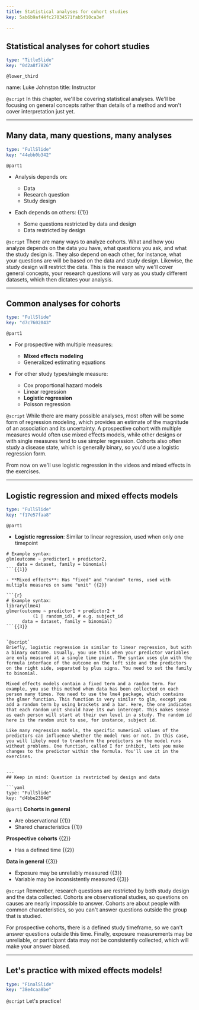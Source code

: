 ```yaml
---
title: Statistical analyses for cohort studies
key: 5ab6b9af44fc27034571fab5f10ca3ef

---
```

## Statistical analyses for cohort studies

```yaml
type: "TitleSlide"
key: "0d2a8f7826"
```

`@lower_third`

name: Luke Johnston
title: Instructor


`@script`
In this chapter, we'll be covering statistical analyses. We'll be focusing on general concepts rather than details of a method and won't cover interpretation just yet.


---
## Many data, many questions, many analyses

```yaml
type: "FullSlide"
key: "44ebb0b342"
```

`@part1`
- Analysis depends on:
    - Data
    - Research question
    - Study design

- Each depends on others: {{1}}
    - Some questions restricted by data and design
    - Data restricted by design


`@script`
There are many ways to analyze cohorts. What and how you analyze depends on the data you have, what questions you ask, and what the study design is. They also depend on each other, for instance, what your questions are will be based on the data and study design. Likewise, the study design will restrict the data. This is the reason why we'll cover general concepts, your research questions will vary as you study different datasets, which then dictates your analysis.


---
## Common analyses for cohorts

```yaml
type: "FullSlide"
key: "d7c7602043"
```

`@part1`
- For prospective with multiple measures:
    - **Mixed effects modeling**
    - Generalized estimating equations

- For other study types/single measure:
    - Cox proportional hazard models
    - Linear regression
    - **Logistic regression**
    - Poisson regression


`@script`
While there are many possible analyses, most often will be some form of regression modeling, which provides an estimate of the magnitude of an association and its uncertainty. A prospective cohort with multiple measures would often use mixed effects models, while other designs or with single measures tend to use simpler regression. Cohorts also often study a disease state, which is generally binary, so you'd use a logistic regression form.

From now on we'll use logistic regression in the videos and mixed effects in the exercises.


---
## Logistic regression and mixed effects models

```yaml
type: "FullSlide"
key: "f17e57faa8"
```

`@part1`
- **Logistic regression**: Similar to linear regression, used when only one timepoint

```{r}
# Example syntax:
glm(outcome ~ predictor1 + predictor2, 
    data = dataset, family = binomial)
```{{1}}

- **Mixed effects**: Has "fixed" and "random" terms, used with multiple measures on same "unit" {{2}}

```{r}
# Example syntax:
library(lme4)
glmer(outcome ~ predictor1 + predictor2 + 
          (1 | random_id), # e.g. subject_id
      data = dataset, family = binomial)
```{{3}}


`@script`
Briefly, logistic regression is similar to linear regression, but with a binary outcome. Usually, you use this when your predictor variables are only measured at a single time point. The syntax uses glm with the formula interface of the outcome on the left side and the predictors on the right side, separated by plus signs. You need to set the family to binomial.

Mixed effects models contain a fixed term and a random term. For example, you use this method when data has been collected on each person many times. You need to use the lme4 package, which contains the glmer function. This function is very similar to glm, except you add a random term by using brackets and a bar. Here, the one indicates that each random unit should have its own intercept. This makes sense as each person will start at their own level in a study. The random id here is the random unit to use, for instance, subject id.

Like many regression models, the specific numerical values of the predictors can influence whether the model runs or not. In this case, you will likely need to transform the predictors so the model runs without problems. One function, called I for inhibit, lets you make changes to the predictor within the formula. You'll use it in the exercises.


---
## Keep in mind: Question is restricted by design and data

```yaml
type: "FullSlide"
key: "d4bbe2304d"
```

`@part1`
**Cohorts in general**
- Are observational {{1}}
- Shared characteristics {{1}}

**Prospective cohorts** {{2}}
- Has a defined time {{2}}

**Data in general** {{3}}
- Exposure may be unreliably measured {{3}}
- Variable may be inconsistently measured {{3}}


`@script`
Remember, research questions are restricted by both study design and the data collected. Cohorts are observational studies, so questions on causes are nearly impossible to answer. Cohorts are about people with common characteristics, so you can't answer questions outside the group that is studied. 

For prospective cohorts, there is a defined study timeframe, so we can't answer questions outside this time. Finally, exposure measurements may be unreliable, or participant data may not be consistently collected, which will make your answer biased.


---
## Let's practice with mixed effects models!

```yaml
type: "FinalSlide"
key: "38e4caa8be"
```

`@script`
Let's practice!

